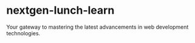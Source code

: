 # nextgen-lunch-learn
Your gateway to mastering the latest advancements in web development technologies.
